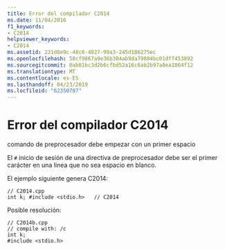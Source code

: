 ```yaml
---
title: Error del compilador C2014
ms.date: 11/04/2016
f1_keywords:
- C2014
helpviewer_keywords:
- C2014
ms.assetid: 231d8e9c-48c0-4027-99a3-245d186275ec
ms.openlocfilehash: 58cf9867a9e36b304ab9da79084bc01dff453892
ms.sourcegitcommit: 0ab61bc3d2b6cfbd52a16c6ab2b97a8ea1864f12
ms.translationtype: MT
ms.contentlocale: es-ES
ms.lasthandoff: 04/23/2019
ms.locfileid: "62350707"
---
```

# <a name="compiler-error-c2014"></a>Error del compilador C2014

comando de preprocesador debe empezar con un primer espacio

El `#` inicio de sesión de una directiva de preprocesador debe ser el primer carácter en una línea que no sea espacio en blanco.

El ejemplo siguiente genera C2014:

```
// C2014.cpp
int k; #include <stdio.h>   // C2014
```

Posible resolución:

```
// C2014b.cpp
// compile with: /c
int k;
#include <stdio.h>
```